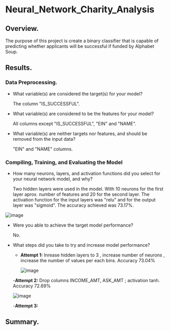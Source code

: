 # Neural_Network_Charity_Analysis

## Overview.

The purpose of this project is create a binary classifier that is capable of predicting whether applicants will be successful if funded by Alphabet Soup.

## Results.

### Data Preprocessing.
- What variable(s) are considered the target(s) for your model?
  
  The column "IS_SUCCESSFUL".
  
- What variable(s) are considered to be the features for your model?
  
  All columns except "IS_SUCCESSFUL", "EIN" and "NAME".
  
- What variable(s) are neither targets nor features, and should be removed from the input data?
  
  "EIN" and "NAME" columns.
  
### Compiling, Training, and Evaluating the Model
- How many neurons, layers, and activation functions did you select for your neural network model, and why?

  Two hidden layers were used in the model. With 10 neurons for the first layer aprox. number of features and 20 for the second layer.  The activation function for the     input layers was "relu" and for the output layer was "sigmoid". The accuracy achieved was  73.17%.
  
![image](https://user-images.githubusercontent.com/120151872/236702948-9bf08a11-effd-4ae7-b463-789afbb0b917.png)

- Were you able to achieve the target model performance?
  
  No.

- What steps did you take to try and increase model performance?

    - **Attempt 1:** Inrease hidden layers to 3 , increase number of neurons , increase the number of values per each bins.  Accuracy 73.04%
      
      ![image](https://user-images.githubusercontent.com/120151872/236703764-eae2ec47-5b94-49ad-b43d-46470312b877.png)

    -**Attempt 2:** Drop columns INCOME_AMT, ASK_AMT ; activation tanh. Accuracy 72.69%
    
    ![image](https://user-images.githubusercontent.com/120151872/236704413-a51c4c8b-b267-4122-bc98-5da71f750f65.png)
    
    -**Attempt 3:**


## Summary.
